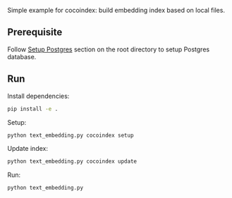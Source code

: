 Simple example for cocoindex: build embedding index based on local files.

## Prerequisite
Follow [Setup Postgres](../../#setup-postgres) section on the root directory to setup Postgres database.

## Run

Install dependencies:

```bash
pip install -e .
```

Setup:

```bash
python text_embedding.py cocoindex setup
```

Update index:

```bash
python text_embedding.py cocoindex update
```

Run:

```bash
python text_embedding.py
```
